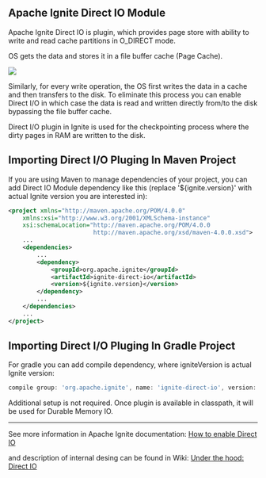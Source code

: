Apache Ignite Direct IO Module
------------------------------

Apache Ignite Direct IO is plugin, which provides page store with ability to write and read cache partitions
in O_DIRECT mode.


OS gets the data and stores it in a file buffer cache (Page Cache).

<!-- To edit picture please use
https://docs.google.com/drawings/d/19xXbaWC2F2EBcd7F0T9wJ7wZO3DDR0PFR0tBqqIXjUI/edit?usp=sharing
-->
<img src="https://docs.google.com/drawings/d/e/2PACX-1vQBR0OoKFeQ1AOMyDK9QoQEBLDs4kbs7EY6Ed48HnRjlM0J1Ao3g_glD7AR3KZRtUcAVL6hQut6IPVw/pub?w=638&amp;h=499">

Similarly, for every write operation,
the OS first writes the data in a cache and then transfers to the disk. To eliminate this process you can enable
Direct I/O in which case the data is read and written directly from/to the disk bypassing the file buffer cache.

Direct I/O plugin in Ignite is used for the checkpointing process where the dirty pages in RAM are written to the disk.

Importing Direct I/O Pluging In Maven Project
-------------------------------------

If you are using Maven to manage dependencies of your project, you can add Direct IO Module
dependency like this (replace '${ignite.version}' with actual Ignite version you are
interested in):

```xml
<project xmlns="http://maven.apache.org/POM/4.0.0"
    xmlns:xsi="http://www.w3.org/2001/XMLSchema-instance"
    xsi:schemaLocation="http://maven.apache.org/POM/4.0.0
                        http://maven.apache.org/xsd/maven-4.0.0.xsd">
    ...
    <dependencies>
        ...
        <dependency>
            <groupId>org.apache.ignite</groupId>
            <artifactId>ignite-direct-io</artifactId>
            <version>${ignite.version}</version>
        </dependency>
        ...
    </dependencies>
    ...
</project>
```

Importing Direct I/O Pluging In Gradle Project
-------------------------------------
For gradle you can add compile dependency, where igniteVersion is actual Ignite version:

```groovy
compile group: 'org.apache.ignite', name: 'ignite-direct-io', version: igniteVersion
```

Additional setup is not required. Once plugin is available in classpath, it will be used for Durable Memory IO.

-------------------------------------
See more information in Apache Ignite documentation:
[How to enable Direct IO](https://apacheignite.readme.io/docs/durable-memory-tuning#section-enabling-direct-i-o)

and description of internal desing can be found in Wiki:
[Under the hood: Direct IO](https://cwiki.apache.org/confluence/display/IGNITE/Ignite+Persistent+Store+-+under+the+hood#IgnitePersistentStore-underthehood-DirectI/O)
